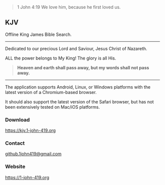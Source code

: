 
> 1 John 4:19 We love him, because he first loved us.

## KJV

Offline King James Bible Search.

***

Dedicated to our precious Lord and Saviour, Jesus Christ of Nazareth.

ALL the power belongs to My King! The glory is all His.

> **Heaven and earth shall pass away, but my words shall not pass away.**

***

The application supports Android, Linux, or Windows platforms with the latest version of a Chromium-based browser.

It should also support the latest version of the Safari browser, but has not been extensively tested on Mac/iOS platforms.

### Download

<https://kjv.1-john-419.org>

### Contact

<github.1john419@gmail.com>

### Website

<https://1-john-419.org>
